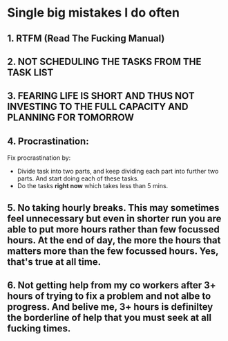 # Single big mistakes I do often

## 1. RTFM (Read The Fucking Manual)

## 2. NOT SCHEDULING THE TASKS FROM THE TASK LIST

## 3. FEARING LIFE IS SHORT AND THUS NOT INVESTING TO THE FULL CAPACITY AND PLANNING FOR TOMORROW

## 4. Procrastination:

Fix procrastination by:

  - Divide task into two parts, and keep dividing each part into further two parts. And start doing each of these tasks.
  - Do the tasks **right now** which takes less than 5 mins.

## 5. No taking hourly breaks. This may sometimes feel unnecessary but even in shorter run you are able to put more hours rather than few focussed hours. At the end of day, the more the hours that matters more than the few focussed hours. Yes, that's true at all time.

## 6. Not getting help from my co workers after 3+ hours of trying to fix a problem and not albe to progress. And belive me, 3+ hours is definiltey the borderline of help that you must seek at all fucking times.
